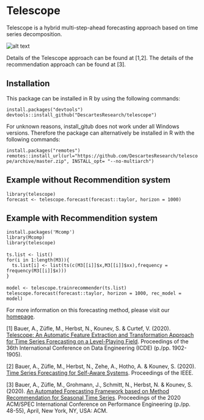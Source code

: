 # Telescope 
Telescope is a hybrid multi-step-ahead forecasting approach based on time series decomposition. 

![alt text](https://se.informatik.uni-wuerzburg.de/fileadmin/_processed_/7/3/csm_Telescope_982b20e78b.png "Telescope")

Details of the Telescope approach can be found at [1,2]. The details of the recommendation approach can be found at [3].

## Installation
This package can be installed in R by using the following commands:

`install.packages("devtools")` <br />
`devtools::install_github("DescartesResearch/telescope")` <br />

For unknown reasons, install_gitub does not work under all Windows versions. Therefore the package can alternatively be installed in R with the following commands:

`install.packages("remotes")` <br />
`remotes::install_url(url="https://github.com/DescartesResearch/telescope/archive/master.zip", INSTALL_opt= "--no-multiarch")`

## Example without Recommendition system
`library(telescope)` <br />
`forecast <- telescope.forecast(forecast::taylor, horizon = 1000)`

## Example with Recommendition system
`install.packages('Mcomp')` <br />
`library(Mcomp)` <br />
`library(telescope)` <br /><br />
`ts.list <- list()` <br />
`for(i in 1:length(M3)){` <br />
`  ts.list[i] <- list(ts(c(M3[[i]]$x,M3[[i]]$xx),frequency = frequency(M3[[i]]$x)))` <br />
`}` <br /><br />
`model <- telescope.trainrecommender(ts.list)` <br />
`telescope.forecast(forecast::taylor, horizon = 1000, rec_model = model)` 

For more information on this forecasting method, please visit our [homepage](http://descartes.tools/telescope).

[1] Bauer, A., Züfle, M., Herbst, N., Kounev, S. & Curtef, V. (2020). [Telescope: An Automatic Feature Extraction and Transformation Approach for Time Series Forecasting on a Level-Playing Field](https://www.bibsonomy.org/documents/8efb3f8c174e0904cce5bdaadb3e6160/andre.bauer/BaZuHeKoCu-ICDE-Telescope.pdf). Proceedings of the 36th International Conference on Data Engineering (ICDE) (p./pp. 1902-1905).

[2] Bauer, A., Züfle, M., Herbst, N., Zehe, A., Hotho, A. & Kounev, S. (2020). [Time Series Forecasting for Self-Aware Systems](https://doi.org/10.1109/JPROC.2020.2983857). Proceedings of the IEEE. 

[3] Bauer, A., Züfle, M., Grohmann, J., Schmitt, N., Herbst, N. & Kounev, S. (2020). [An Automated Forecasting Framework based on Method Recommendation for Seasonal Time Series](https://www.bibsonomy.org/documents/27a54ab734579fafad2f3bc44eea8daf/andre.bauer/BaZuGrScHeKo-ICPE20-Seasonal-Forecast.pdf). Proceedings of the 2020 ACM/SPEC International Conference on Performance Engineering (p./pp. 48-55), April, New York, NY, USA: ACM.
